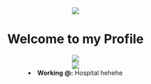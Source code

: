 <body>
<div align='center'>
 <img src='https://i.pinimg.com/originals/b8/32/02/b832028c117cb548614cbea10f0153dc.gif' align='center'>
 <h1 align="center">Welcome to my Profile</h1>
</div>
 <div align='center'>
  
 <img src="https://lanyard.cnrad.dev/api/190842306818080769?idleMessage=Apparently%20in%20Med%20School&animated=true&theme=dark&borderRadius=20&hideBadges=true&hideDiscrim=true&bg=212121">
  </div>


<div align='center'>



 <img src="https://i.imgur.com/SQYmiGK.png" align='center'>
</li>
<li>
<b>Working @:</b> Hospital hehehe
</li>
<br><br><br>
</div>
<div>

</body>
